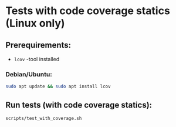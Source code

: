 # Tests with code coverage statics (Linux only)

## Prerequirements:
* `lcov` -tool installed

### Debian/Ubuntu: 
``` bash
sudo apt update && sudo apt install lcov
```

## Run tests (with code coverage statics): 
``` bash
scripts/test_with_coverage.sh
```
